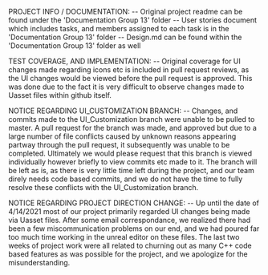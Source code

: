 PROJECT INFO / DOCUMENTATION:
-- Original project readme can be found under the 'Documentation Group 13' folder
-- User stories document which includes tasks, and members assigned to each task is in the 'Documentation Group 13' folder
-- Design.md can be found within the 'Documentation Group 13' folder as well

TEST COVERAGE, AND IMPLEMENTATION:
-- Original coverage for UI changes made regarding icons etc is included in pull request reviews, as the UI changes would be viewed before the pull request is approved.
This was done due to the fact it is very difficult to observe changes made to Uasset files within github itself.

NOTICE REGARDING UI_CUSTOMIZATION BRANCH:
-- Changes, and commits made to the UI_Customization branch were unable to be pulled to master. A pull request for the branch was made, and approved but due to a large number of 
file conflicts caused by unknown reasons appearing partway through the pull request, it subsequently was unable to be completed. Ultimately we would please request that this branch 
is viewed individually however briefly to view commits etc made to it. The branch will be left as is, as there is very little time left during the project, and our team direly needs 
code based commits, and we do not have the time to fully resolve these conflicts with the UI_Customization branch. 

NOTICE REGARDING PROJECT DIRECTION CHANGE:
-- Up until the date of 4/14/2021 most of our project primarily regarded UI changes being made via Uasset files. After some email correspondance, we realized there had been a few 
miscommunication problems on our end, and we had poured far too much time working in the unreal editor on these files. The last two weeks of project work were all related to churning
out as many C++ code based features as was possible for the project, and we apologize for the misunderstanding.